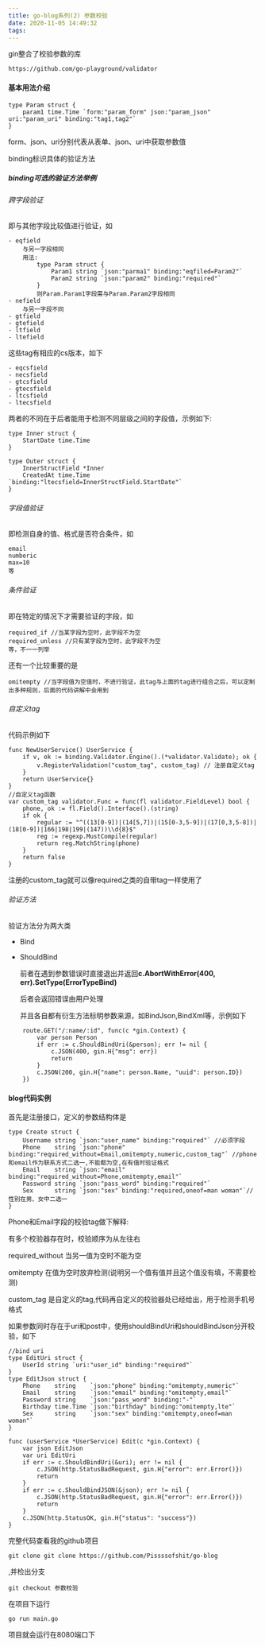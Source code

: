 ```yaml
---
title: go-blog系列(2) 参数校验
date: 2020-11-05 14:49:32
tags:
---
```




gin整合了校验参数的库

```
https://github.com/go-playground/validator
```

#### 基本用法介绍

```
type Param struct {
	param1 time.Time `form:"param_form" json:"param_json" 	       uri:"param_uri" binding:"tag1,tag2"`
}
```

form、json、uri分别代表从表单、json、uri中获取参数值

binding标识具体的验证方法

##### binding可选的验证方法举例

###### 跨字段验证

即与其他字段比较值进行验证，如

```
- eqfield 
	与另一字段相同
	用法:
		type Param struct {
			Param1 string `json:"parma1" binding:"eqfiled=Param2"`
 			Param2 string `json:"param2" binding:"required"`
		}
		则Param.Param1字段需与Param.Param2字段相同
- nefield
	与另一字段不同
- gtfield
- gtefield
- ltfield
- ltefield
```

这些tag有相应的cs版本，如下

```
- eqcsfield
- necsfield
- gtcsfield
- gtecsfield
- ltcsfield
- ltecsfield
```

两者的不同在于后者能用于检测不同层级之间的字段值，示例如下:

```
type Inner struct {
	StartDate time.Time
}

type Outer struct {
	InnerStructField *Inner
	CreatedAt time.Time      `binding:"ltecsfield=InnerStructField.StartDate"`
}
```

###### 字段值验证

即检测自身的值、格式是否符合条件，如

```
email
numberic
max=10
等
```

###### 条件验证

即在特定的情况下才需要验证的字段，如

```
required_if //当某字段为空时，此字段不为空
required_unless //只有某字段为空时，此字段不为空
等，不一一列举
```

还有一个比较重要的是

```
omitempty //当字段值为空值时，不进行验证，此tag与上面的tag进行组合之后，可以定制出多种规则，后面的代码讲解中会用到
```

###### 自定义tag

代码示例如下

```
func NewUserService() UserService {
	if v, ok := binding.Validator.Engine().(*validator.Validate); ok {
		v.RegisterValidation("custom_tag", custom_tag) // 注册自定义tag
	}
	return UserService{}
}
//自定义tag函数
var custom_tag validator.Func = func(fl validator.FieldLevel) bool {
	phone, ok := fl.Field().Interface().(string)
	if ok {
		regular := "^((13[0-9])|(14[5,7])|(15[0-3,5-9])|(17[0,3,5-8])|(18[0-9])|166|198|199|(147))\\d{8}$"
		reg := regexp.MustCompile(regular)
		return reg.MatchString(phone)
	}
	return false
}
```

注册的custom_tag就可以像required之类的自带tag一样使用了

###### 验证方法

验证方法分为两大类

- Bind

- ShouldBind

  前者在遇到参数错误时直接退出并返回**c.AbortWithError(400, err).SetType(ErrorTypeBind)** 

  后者会返回错误由用户处理

  并且各自都有衍生方法标明参数来源，如BindJson,BindXml等，示例如下

```
	route.GET("/:name/:id", func(c *gin.Context) {
		var person Person
		if err := c.ShouldBindUri(&person); err != nil {
			c.JSON(400, gin.H{"msg": err})
			return
		}
		c.JSON(200, gin.H{"name": person.Name, "uuid": person.ID})
	})
```



#### blog代码实例

首先是注册接口，定义的参数结构体是

```
type Create struct {
	Username string `json:"user_name" binding:"required"` //必须字段
	Phone    string `json:"phone" binding:"required_without=Email,omitempty,numeric,custom_tag"` //phone和email作为联系方式二选一,不能都为空,在有值时验证格式
	Email    string `json:"email" binding:"required_without=Phone,omitempty,email"`
	Password string `json:"pass_word" binding:"required"`
	Sex      string `json:"sex" binding:"required,oneof=man woman"`//性别在男、女中二选一
}
```

Phone和Email字段的校验tag做下解释:

有多个校验器存在时，校验顺序为从左往右

required_without 当另一值为空时不能为空

omitempty 在值为空时放弃检测(说明另一个值有值并且这个值没有填，不需要检测)

custom_tag 是自定义的tag,代码再自定义的校验器处已经给出，用于检测手机号格式



如果参数同时存在于uri和post中，使用shouldBindUri和shouldBindJson分开校验，如下

```
//bind uri
type EditUri struct {
	UserId string `uri:"user_id" binding:"required"`
}
type EditJson struct {
	Phone    string    `json:"phone" binding:"omitempty,numeric"`
	Email    string    `json:"email" binding:"omitempty,email"`
	Password string    `json:"pass_word" binding:"-"`
	Birthday time.Time `json:"birthday" binding:"omitempty,lte"`
	Sex      string    `json:"sex" binding:"omitempty,oneof=man woman"`
}

func (userService *UserService) Edit(c *gin.Context) {
	var json EditJson
	var uri EditUri
	if err := c.ShouldBindUri(&uri); err != nil {
		c.JSON(http.StatusBadRequest, gin.H{"error": err.Error()})
		return
	}
	if err := c.ShouldBindJSON(&json); err != nil {
		c.JSON(http.StatusBadRequest, gin.H{"error": err.Error()})
		return
	}
	c.JSON(http.StatusOK, gin.H{"status": "success"})
}

```

完整代码查看我的github项目

    git clone git clone https://github.com/Pissssofshit/go-blog

,并检出分支

    git checkout 参数校验

在项目下运行

    go run main.go

项目就会运行在8080端口下